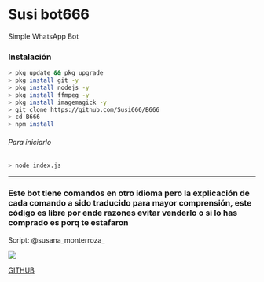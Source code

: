 # Susi bot666
Simple WhatsApp Bot

### Instalación
```bash
> pkg update && pkg upgrade
> pkg install git -y
> pkg install nodejs -y
> pkg install ffmpeg -y
> pkg install imagemagick -y
> git clone https://github.com/Susi666/B666
> cd B666
> npm install
```
###### Para iniciarlo
```bash
> node index.js
```

---------

### Este bot tiene comandos en otro idioma pero la explicación de cada comando a sido traducido para mayor comprensión, este código es libre por ende razones evitar venderlo o si lo has comprado es porq te estafaron


Script: @susana_monterroza_

<img src="https://i.pinimg.com/originals/28/7b/61/287b612d87648274e86c7e12124a2e66.gif"/>

</p>

</p>

[GITHUB](https://github.com/Susi666)
